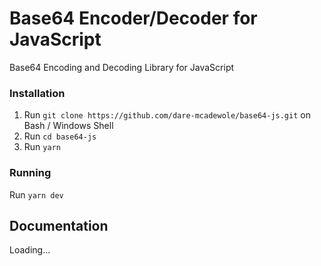 # Base64 Encoder/Decoder for JavaScript
Base64 Encoding and Decoding Library for JavaScript

### Installation
1. Run `git clone https://github.com/dare-mcadewole/base64-js.git` on Bash / Windows Shell
2. Run `cd base64-js`
3. Run `yarn`

### Running
Run `yarn dev`

## Documentation
Loading...
